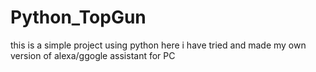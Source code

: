 # Python_TopGun
this is a simple project using python 
here i have tried and made my own version of alexa/ggogle assistant for PC
